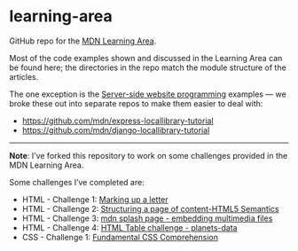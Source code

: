 # learning-area
GitHub repo for the [MDN Learning Area](https://developer.mozilla.org/en-US/Learn).

Most of the code examples shown and discussed in the Learning Area can be found here; the directories in the repo match the module structure of the articles.

The one exception is the [Server-side website programming](https://developer.mozilla.org/en-US/docs/Learn/Server-side) examples — we broke these out into separate repos to make them easier to deal with:

* https://github.com/mdn/express-locallibrary-tutorial
* https://github.com/mdn/django-locallibrary-tutorial

--- 
**Note**: I’ve forked this repository to work on some challenges provided in the MDN Learning Area. 

Some challenges I’ve completed are: 
- HTML - Challenge 1: [Marking up a letter](html/introduction-to-html/marking-up-a-letter-start/index.html)
- HTML - Challenge 2: [Structuring a page of content-HTML5 Semantics](\html\introduction-to-html\structuring-a-page-of-content-start\index.html)
- HTML - Challenge 3: [mdn splash page - embedding multimedia files](html\multimedia-and-embedding\mdn-splash-page-start\index.html)
- HTML - Challenge 4: [HTML Table challenge - planets-data](html\tables\assessment-start\index.html)
- CSS - Challenge 1: [Fundamental CSS Comprehension](css\introduction-to-css\fundamental-css-comprehension\style.css)